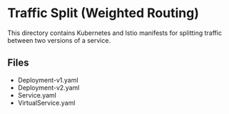# Traffic Split (Weighted Routing)
This directory contains Kubernetes and Istio manifests for splitting traffic between two versions of a service.

## Files
- Deployment-v1.yaml
- Deployment-v2.yaml
- Service.yaml
- VirtualService.yaml

